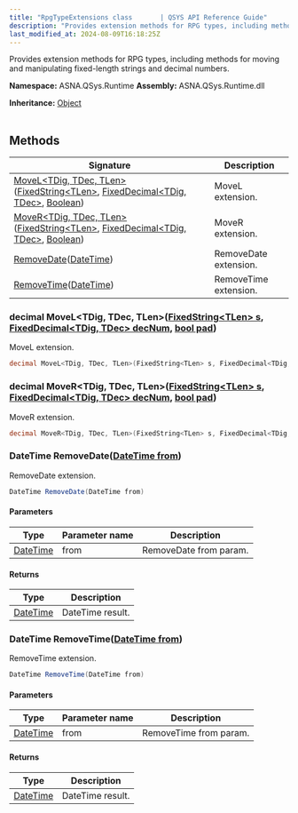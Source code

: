 ```yaml
---
title: "RpgTypeExtensions class       | QSYS API Reference Guide"
description: "Provides extension methods for RPG types, including methods for moving and manipulating fixed-length strings and decimal numbers. "
last_modified_at: 2024-08-09T16:18:25Z
---
```


Provides extension methods for RPG types, including methods for moving and manipulating fixed-length strings and decimal numbers.

**Namespace:** ASNA.QSys.Runtime
**Assembly:** ASNA.QSys.Runtime.dll

**Inheritance:** [Object](https://docs.microsoft.com/en-us/dotnet/api/system.object)
<br>
<br>

## Methods

| Signature | Description |
| --- | --- |
| [MoveL\<TDig, TDec, TLen\>](#decimal-movel-tdig-tdec-tlen-fixedstring-tlen-s-fixeddecimal-tdig-tdec-decnum-bool-pad)([FixedString\<TLen\>](/reference/runtime/qsys-runtime/fixed-string-1.html), [FixedDecimal\<TDig, TDec\>](/reference/runtime/qsys-runtime/fixed-decimal-2.html), [Boolean](https://docs.microsoft.com/en-us/dotnet/api/system.boolean)) | MoveL extension.
| [MoveR\<TDig, TDec, TLen\>](#decimal-mover-tdig-tdec-tlen-fixedstring-tlen-s-fixeddecimal-tdig-tdec-decnum-bool-pad)([FixedString\<TLen\>](/reference/runtime/qsys-runtime/fixed-string-1.html), [FixedDecimal\<TDig, TDec\>](/reference/runtime/qsys-runtime/fixed-decimal-2.html), [Boolean](https://docs.microsoft.com/en-us/dotnet/api/system.boolean)) | MoveR extension.
| [RemoveDate](#datetime-removedatedatetime-from)([DateTime](https://docs.microsoft.com/en-us/dotnet/api/system.datetime)) | RemoveDate extension.
| [RemoveTime](#datetime-removetimedatetime-from)([DateTime](https://docs.microsoft.com/en-us/dotnet/api/system.datetime)) | RemoveTime extension.

### decimal MoveL\<TDig, TDec, TLen\>([FixedString\<TLen\> s](/reference/runtime/qsys-runtime/fixed-string-1.html), [FixedDecimal\<TDig, TDec\> decNum](/reference/runtime/qsys-runtime/fixed-decimal-2.html), [bool pad](https://docs.microsoft.com/en-us/dotnet/api/system.boolean))

MoveL extension.

```cs
decimal MoveL<TDig, TDec, TLen>(FixedString<TLen> s, FixedDecimal<TDig, TDec> decNum, bool pad)
```

### decimal MoveR\<TDig, TDec, TLen\>([FixedString\<TLen\> s](/reference/runtime/qsys-runtime/fixed-string-1.html), [FixedDecimal\<TDig, TDec\> decNum](/reference/runtime/qsys-runtime/fixed-decimal-2.html), [bool pad](https://docs.microsoft.com/en-us/dotnet/api/system.boolean))

MoveR extension.

```cs
decimal MoveR<TDig, TDec, TLen>(FixedString<TLen> s, FixedDecimal<TDig, TDec> decNum, bool pad)
```

### DateTime RemoveDate([DateTime from](https://docs.microsoft.com/en-us/dotnet/api/system.datetime))

RemoveDate extension.

```cs
DateTime RemoveDate(DateTime from)
```

#### Parameters

| Type | Parameter name | Description
| --- | --- | ---
| [DateTime](https://docs.microsoft.com/en-us/dotnet/api/system.datetime) | from | RemoveDate from param.

#### Returns

| Type | Description
| --- | ---
| [DateTime](https://docs.microsoft.com/en-us/dotnet/api/system.datetime) | DateTime result.

### DateTime RemoveTime([DateTime from](https://docs.microsoft.com/en-us/dotnet/api/system.datetime))

RemoveTime extension.

```cs
DateTime RemoveTime(DateTime from)
```

#### Parameters

| Type | Parameter name | Description
| --- | --- | ---
| [DateTime](https://docs.microsoft.com/en-us/dotnet/api/system.datetime) | from | RemoveTime from param.

#### Returns

| Type | Description
| --- | ---
| [DateTime](https://docs.microsoft.com/en-us/dotnet/api/system.datetime) | DateTime result.
